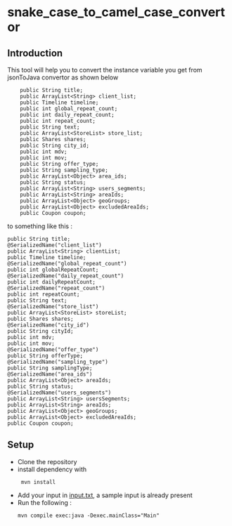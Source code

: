 # snake_case_to_camel_case_convertor
## Introduction
This tool will help you to convert the instance variable you get from jsonToJava convertor as shown below
```
    public String title;
    public ArrayList<String> client_list;
    public Timeline timeline;
    public int global_repeat_count;
    public int daily_repeat_count;
    public int repeat_count;
    public String text;
    public ArrayList<StoreList> store_list;
    public Shares shares;
    public String city_id;
    public int mdv;
    public int mov;
    public String offer_type;
    public String sampling_type;
    public ArrayList<Object> area_ids;
    public String status;
    public ArrayList<String> users_segments;
    public ArrayList<String> areaIds;
    public ArrayList<Object> geoGroups;
    public ArrayList<Object> excludedAreaIds;
    public Coupon coupon;
```
to something like this :
```
public String title;
@SerializedName("client_list")
public ArrayList<String> clientList;
public Timeline timeline;
@SerializedName("global_repeat_count")
public int globalRepeatCount;
@SerializedName("daily_repeat_count")
public int dailyRepeatCount;
@SerializedName("repeat_count")
public int repeatCount;
public String text;
@SerializedName("store_list")
public ArrayList<StoreList> storeList;
public Shares shares;
@SerializedName("city_id")
public String cityId;
public int mdv;
public int mov;
@SerializedName("offer_type")
public String offerType;
@SerializedName("sampling_type")
public String samplingType;
@SerializedName("area_ids")
public ArrayList<Object> areaIds;
public String status;
@SerializedName("users_segments")
public ArrayList<String> usersSegments;
public ArrayList<String> areaIds;
public ArrayList<Object> geoGroups;
public ArrayList<Object> excludedAreaIds;
public Coupon coupon;
```
## Setup

- Clone the repository
- install dependency with
   ```
    mvn install
    ```
- Add your input in [input.txt](input.txt), a sample input is already present
- Run the following :
  ```
  mvn compile exec:java -Dexec.mainClass="Main"
  ```
